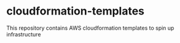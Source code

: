 # cloudformation-templates
This repository contains AWS cloudformation templates to spin up infrastructure
